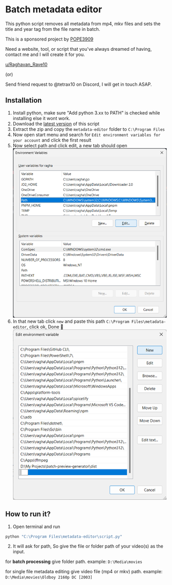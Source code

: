 # Batch metadata editor

This python script removes all metadata from mp4, mkv files and sets the title and year tag from the file name in batch.

This is a sponsored project by [POPE3909](https://xdaforums.com/m/pope3909.5120701/)

Need a website, tool, or script that you've always dreamed of having, contact me and I will create it for you.

[u/Raghavan_Rave10](https://www.reddit.com/user/Raghavan_Rave10)

(or)

Send friend request to @tetrax10 on Discord, I will get in touch ASAP.

## Installation

1. Install python, make sure "Add python 3.xx to PATH" is checked while installing else it wont work.
2. Download the [latest version](https://github.com/Tetrax-10/batch-metadata-editor/releases/latest) of this script
3. Extract the zip and copy the `metadata-editor` folder to `C:\Program Files`
4. Now open start menu and search for `Edit environment variables for your account` and click the first result
5. Now select path and click edit, a new tab should open
   ![environment variables tab](/assets/environment-variables-tab.png)
6. In that new tab click `new` and paste this path `C:\Program Files\metadata-editor`, click ok, Done 🎉
   ![new-environment-variable](/assets/new-environment-variable.png)

## How to run it?

1. Open terminal and run

```sh
python "C:\Program Files\metadata-editor\script.py"
```

2. It will ask for path, So give the file or folder path of your video(s) as the input.

for **batch processing** give folder path. example: `D:\Media\movies`

for single file metadata editing give video file (mp4 or mkv) path. example: `D:\Media\movies\Oldboy 2160p DC [2003]`
